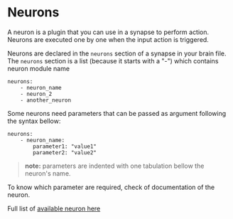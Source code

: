 # Neurons

A neuron is a plugin that you can use in a synapse to perform action. 
Neurons are executed one by one when the input action is triggered.

Neurons are declared in the `neurons` section of a synapse in your brain file.
The `neurons` section is a list (because it starts with a "-") which contains neuron module name
```
neurons:
    - neuron_name
    - neuron_2
    - another_neuron
```

Some neurons need parameters that can be passed as argument following the syntax bellow:
```
neurons:
    - neuron_name:
        parameter1: "value1"
        parameter2: "value2"
```
> **note:** parameters are indented with one tabulation bellow the neuron's name.

To know which parameter are required, check of documentation of the neuron.

Full list of [available neuron here](neuron_list.md)

